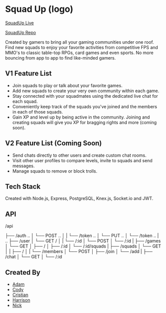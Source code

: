 # Squad Up (logo)

[SquadUp Live](https://squadup.now.sh "Live Site")

[SquadUp Repo](https://github.com/cgillette12/Squad-up-Client "Front End Repo")

Created by gamers to bring all your gaming communities under one roof. Find new squads to enjoy your favorite activities from competitive FPS and MMO's to classic table-top RPGs, card games and even sports. No more bouncing from app to app to find like-minded gamers. 

## V1 Feature List
* Join squads to play or talk about your favorite games.
* Add new squads to create your very own community within each game.
* Stay connected with your squadmates using the dedicated live chat for each squad. 
* Conveniently keep track of the squads you've joined and the members in each of those squads. 
* Gain XP and level up by being active in the community. Joining and creating squads will give you XP for bragging rights and more (coming soon). 

## V2 Feature List (Coming Soon)
* Send chats directly to other users and create custom chat rooms. 
* Visit other user profiles to compare levels, invite to squads and send messages. 
* Manage squads to remove or block trolls.

## Tech Stack
Created with Node.js, Express, PostgreSQL, Knex.js, Socket.io and JWT. 

## API 

/api


├── /auth ..
│   └── POST ..
│   |   └── /token ..
│   └── PUT ..
│       └── /token ..
| .. 
├── /user
│   └── GET /
│   |   └── /:id
│   └── POST
│       └── /:id
|
├── /games
│   └── GET
│       ├── /
│       ├── /:id
│       └── /:id/squads
|
├── /squads
│   └── GET
│   |   ├── /
│   |   └── /members
│   └── POST
│       ├── /join
│       └── /add
|
├── /chat
│   └── GET
│       └── /:id

## Created By
* [Adam](https://github.com/AdamPavlicek "Adam's Github")
* [Cody](https://github.com/cgillette12 "Cody's Github")
* [Cristian](https://github.com/therealcriscam "Cristian's Github")
* [Harrison](https://github.com/hhcgit "Harrison's Github")
* [Nick](https://github.com/nickjlee "Nick's Github")
